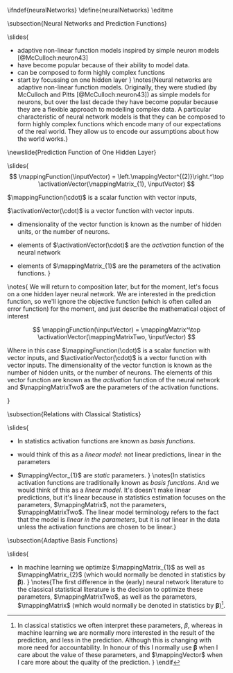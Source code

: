 \ifndef{neuralNetworks}
\define{neuralNetworks}
\editme

\subsection{Neural Networks and Prediction Functions}

\slides{
*  adaptive non-linear function models inspired by simple neuron models [@McCulloch:neuron43]
* have become popular because of their ability to model data.
* can be composed to form highly complex functions
* start by focussing on one hidden layer
}
\notes{Neural networks are adaptive non-linear function models. Originally, they were studied (by McCulloch and Pitts [@McCulloch:neuron43]) as simple models for neurons, but over the last decade they have become popular because they are a flexible approach to modelling complex data. A particular characteristic of neural network models is that they can be composed to form highly complex functions which encode many of our expectations of the real world. They allow us to encode our assumptions about how the world works.}

\newslide{Prediction Function of One Hidden Layer}

\slides{
$$
\mappingFunction(\inputVector) = \left.\mappingVector^{(2)}\right.^\top \activationVector(\mappingMatrix_{1}, \inputVector)
$$

$\mappingFunction(\cdot)$ is a scalar function with vector inputs,

$\activationVector(\cdot)$ is a vector function with vector inputs.

* dimensionality of the vector function is known as the number of hidden units, or the number of neurons.

* elements of $\activationVector(\cdot)$ are the *activation* function of the neural network

* elements of $\mappingMatrix_{1}$ are the parameters of the activation functions.
}

\notes{
We will return to composition later, but for the moment, let's focus on a one hidden layer neural network. We are interested in the prediction function, so we'll ignore the objective function (which is often called an error function) for the moment, and just describe the mathematical object of interest

$$
\mappingFunction(\inputVector) = \mappingMatrix^\top \activationVector(\mappingMatrixTwo, \inputVector)
$$

Where in this case $\mappingFunction(\cdot)$ is a scalar function with vector inputs, and $\activationVector(\cdot)$ is a vector function with vector inputs. The dimensionality of the vector function is known as the number of hidden units, or the number of neurons. The elements of this vector function are known as the *activation* function of the neural network and $\mappingMatrixTwo$ are the parameters of the activation functions.

}

\subsection{Relations with Classical Statistics}

\slides{
* In statistics activation functions are known as *basis functions*.

*  would think of this as a *linear model*: not linear predictions, linear in the parameters

* $\mappingVector_{1}$ are *static* parameters.
}
\notes{In statistics activation functions are traditionally known as *basis functions*. And we would think of this as a *linear model*. It's doesn't make linear predictions, but it's linear because in statistics estimation focuses on the parameters, $\mappingMatrix$, not the parameters, $\mappingMatrixTwo$. The linear model terminology refers to the fact that the model is *linear in the parameters*, but it is *not* linear in the data unless the activation functions are chosen to be linear.}

\subsection{Adaptive Basis Functions}

\slides{
* In machine learning we optimize $\mappingMatrix_{1}$ as well as  $\mappingMatrix_{2}$ (which would normally be denoted in statistics by $\boldsymbol{\beta}$).
}
\notes{The first difference in the (early) neural network literature to the classical statistical literature is the decision to optimize these parameters, $\mappingMatrixTwo$, as well as the  parameters, $\mappingMatrix$ (which would normally be denoted in statistics by $\boldsymbol{\beta}$)[^footnote1].

[^footnote1]: In classical statistics we often interpret these parameters, $\beta$, whereas in machine learning we are normally more interested in the result of the prediction, and less in the prediction. Although this is changing with more need for accountability. In honour of this I normally use $\boldsymbol{\beta}$ when I care about the value of these parameters, and $\mappingVector$ when I care more about the quality of the prediction.
}
\endif

